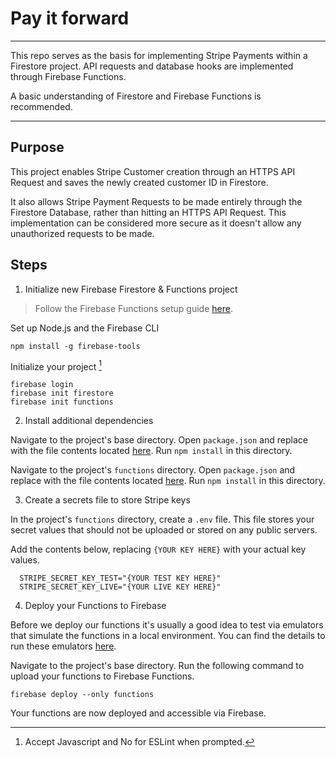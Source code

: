 # Pay it forward
---

This repo serves as the basis for implementing Stripe Payments within a Firestore project. API requests and database hooks are implemented through Firebase Functions.

A basic understanding of Firestore and Firebase Functions is recommended.

---

## Purpose

This project enables Stripe Customer creation through an HTTPS API Request and saves the newly created customer ID in Firestore.

It also allows Stripe Payment Requests to be made entirely through the Firestore Database, rather than hitting an HTTPS API Request. This implementation can be considered more secure as it doesn't allow any unauthorized requests to be made.

## Steps

1. Initialize new Firebase Firestore & Functions project

> Follow the Firebase Functions setup guide [here](https://firebase.google.com/docs/functions/get-started).

Set up Node.js and the Firebase CLI
```
npm install -g firebase-tools
```

Initialize your project [^1]
```
firebase login
firebase init firestore
firebase init functions
```
[^1]: Accept Javascript and No for ESLint when prompted.

2. Install additional dependencies

Navigate to the project's base directory. Open `package.json` and replace with the file contents located [here](https://github.com/tjcages/Pay-it-forward-backend/blob/main/package.json). Run `npm install` in this directory.

Navigate to the project's `functions` directory. Open `package.json` and replace with the file contents located [here](https://github.com/tjcages/Pay-it-forward-backend/blob/main/functions/package.json). Run `npm install` in this directory.

3. Create a secrets file to store Stripe keys

In the project's `functions` directory, create a `.env` file. This file stores your secret values that should not be uploaded or stored on any public servers.

Add the contents below, replacing `{YOUR KEY HERE}` with your actual key values.

```
  STRIPE_SECRET_KEY_TEST="{YOUR TEST KEY HERE}"
  STRIPE_SECRET_KEY_LIVE="{YOUR LIVE KEY HERE}"
```

4. Deploy your Functions to Firebase

Before we deploy our functions it's usually a good idea to test via emulators that simulate the functions in a local environment. You can find the details to run these emulators [here](https://firebase.google.com/docs/functions/get-started#emulate-execution-of-your-functions).

Navigate to the project's base directory. Run the following command to upload your functions to Firebase Functions.

```
firebase deploy --only functions
```

Your functions are now deployed and accessible via Firebase.